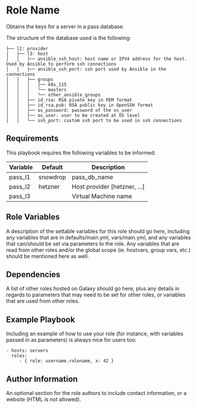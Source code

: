 Role Name
=========

Obtains the keys for a server in a pass database.

The structure of the database used is the following:

```
├── l2: provider
|   ├── l3: host
│   │   ├── ansible_ssh_host: host name or IPV4 address for the host. Used by Ansible to perform ssh connections
│   │   ├── ansible_ssh_port: ssh port used by Ansible in the connections
│   │   ├── groups
│   │   │   ├── k8s_115
│   │   │   └── masters
│   │   │   └── other_ansible_groups
│   │   ├── id_rsa: RSA pivate key in PEM format
│   │   ├── id_rsa.pub: RSA public key in OpenSSH format
│   │   ├── os_password: password of the os_user
│   │   ├── os_user: user to be created at OS level
│   │   └── ssh_port: custom ssh port to be used in ssh connections
```

Requirements
------------

This playbook requires the following variables to be informed:

| Variable | Default | Description |
| --- | --- | --- |
| pass_l1 | snowdrop | pass_db_name |
| pass_l2 | hetzner | Host provider [hetzner, ...] |
| pass_l3 |  | Virtual Machine name |  

Role Variables
--------------

A description of the settable variables for this role should go here, including any variables that are in defaults/main.yml, vars/main.yml, and any variables that can/should be set via parameters to the role. Any variables that are read from other roles and/or the global scope (ie. hostvars, group vars, etc.) should be mentioned here as well.

Dependencies
------------

A list of other roles hosted on Galaxy should go here, plus any details in regards to parameters that may need to be set for other roles, or variables that are used from other roles.

Example Playbook
----------------

Including an example of how to use your role (for instance, with variables passed in as parameters) is always nice for users too:

    - hosts: servers
      roles:
         - { role: username.rolename, x: 42 }

Author Information
------------------

An optional section for the role authors to include contact information, or a website (HTML is not allowed).
